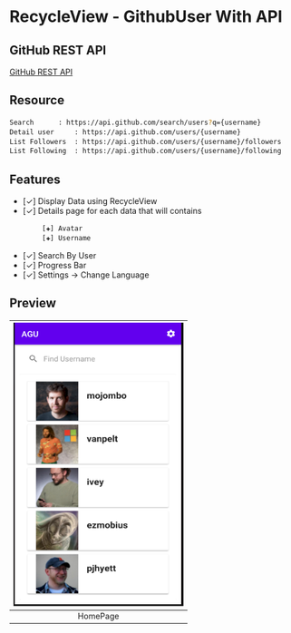 # RecycleView - GithubUser With API

## GitHub REST API
[GitHub REST API](https://docs.github.com/en/free-pro-team@latest/rest#rate-limiting) 

## Resource
```bash
Search 		: https://api.github.com/search/users?q={username}
Detail user 	: https://api.github.com/users/{username}
List Followers 	: https://api.github.com/users/{username}/followers
List Following 	: https://api.github.com/users/{username}/following
```

## Features
- [✓] Display Data using RecycleView
- [✓] Details page for each data that will contains
```bash
		[✚] Avatar
		[✚] Username
```
- [✓] Search By User
- [✓] Progress Bar
- [✓] Settings -> Change Language

## Preview
|<img src="https://raw.githubusercontent.com/PwS/Application_Github_User/master/ImagePreview/HomePage.PNG" width="300px" height="500px" />|
|:---:|
|HomePage|
